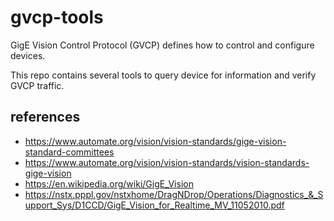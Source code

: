 # gvcp-tools
GigE Vision Control Protocol (GVCP) defines how to control and configure devices.

This repo contains several tools to query device for information and verify GVCP traffic.

## references

* https://www.automate.org/vision/vision-standards/gige-vision-standard-committees
* https://www.automate.org/vision/vision-standards/vision-standards-gige-vision
* https://en.wikipedia.org/wiki/GigE_Vision
* https://nstx.pppl.gov/nstxhome/DragNDrop/Operations/Diagnostics_&_Support_Sys/D1CCD/GigE_Vision_for_Realtime_MV_11052010.pdf

